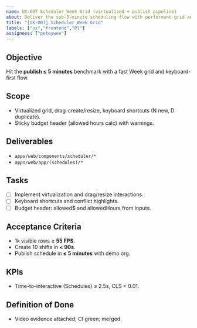 ```yaml
---
name: UX-007 Scheduler Week Grid (virtualized + publish pipeline)
about: Deliver the sub-5-minute scheduling flow with performant grid and keyboard ops
title: "[UX-007] Scheduler Week Grid"
labels: ["ux","frontend","P1"]
assignees: ["peteywee"]
---
```


## Objective

Hit the **publish ≤ 5 minutes** benchmark with a fast Week grid and keyboard-first flow.

## Scope

- Virtualized grid, drag-create/resize, keyboard shortcuts (N new, D duplicate).
- Sticky budget header (allowed hours calc) with warnings.

## Deliverables

- `apps/web/components/scheduler/*`
- `apps/web/app/(schedules)/*`

## Tasks

- [ ] Implement virtualization and drag/resize interactions.
- [ ] Keyboard shortcuts and conflict highlights.
- [ ] Budget header: allowed$ and allowedHours from inputs.

## Acceptance Criteria

- 1k visible rows ≥ **55 FPS**.
- Create 10 shifts in **< 90s**.
- Publish schedule in **≤ 5 minutes** with demo org.

## KPIs

- Time-to-interactive (Schedules) ≤ 2.5s, CLS < 0.01.

## Definition of Done

- Video evidence attached; CI green; merged.
